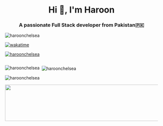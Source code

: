 <h1 align="center">Hi 👋, I'm Haroon</h1>
<h3 align="center">A passionate Full Stack developer from Pakistan🇵🇰</h3>

<p align="left"> <img src="https://komarev.com/ghpvc/?username=haroonchelsea&label=Profile%20views&color=0e75b6&style=flat" alt="haroonchelsea" /> </p>

[![wakatime](https://wakatime.com/badge/user/26b12928-7026-439f-89cf-56a55c18da7b.svg)](https://wakatime.com/@26b12928-7026-439f-89cf-56a55c18da7b)


<p align="left"> <a href="https://github.com/ryo-ma/github-profile-trophy"><img src="https://github-profile-trophy.vercel.app/?username=haroonchelsea" alt="haroonchelsea" /></a> </p>

<p align="left"> <a href="https://twitter.com/" target="blank"><img src="https://img.shields.io/twitter/follow/?logo=twitter&style=for-the-badge" alt="" /></a> </p>


<p><img align="left" src="https://github-readme-stats.vercel.app/api/top-langs?username=haroonchelsea&show_icons=true&locale=en&layout=compact" alt="haroonchelsea" /></p>

<p>&nbsp;<img align="center" src="https://github-readme-stats.vercel.app/api?username=haroonchelsea&show_icons=true&locale=en" alt="haroonchelsea" /></p>

<p><img align="center" src="https://github-readme-streak-stats.herokuapp.com/?user=haroonchelsea&" alt="haroonchelsea" /></p>


<a href="https://github.com/devxb/gitanimals">
  <img
    src="https://render.gitanimals.org/lines/HaroonChelsea?pet-id=655397380138067956"
    width="600"
    height="120"
  />
</a>
  
